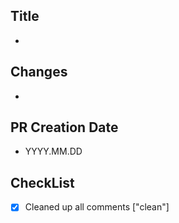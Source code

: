 ## Title

-

## Changes

-

## PR Creation Date

- YYYY.MM.DD

## CheckList

- [x] Cleaned up all comments ["clean"]